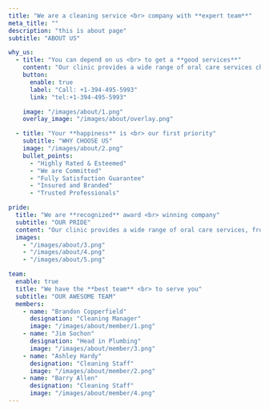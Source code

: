 ```yaml
---
title: "We are a cleaning service <br> company with **expert team**"
meta_title: ""
description: "this is about page"
subtitle: "ABOUT US"

why_us:
  - title: "You can depend on us <br> to get a **good services**"
    content: "Our clinic provides a wide range of oral care services checkup to fitting braces. We use only advanced technologies to keep your smile looking the best."
    button:
      enable: true
      label: "Call: +1-394-495-5993"
      link: "tel:+1-394-495-5993"

    image: "/images/about/1.png"
    overlay_image: "/images/about/overlay.png"

  - title: "Your **happiness** is <br> our first priority"
    subtitle: "WHY CHOOSE US"
    image: "/images/about/2.png"
    bullet_points:
      - "Highly Rated & Esteemed"
      - "We are Committed"
      - "Fully Satisfaction Guarantee"
      - "Insured and Branded"
      - "Trusted Professionals"

pride:
  title: "We are **recognized** award <br> winning company"
  subtitle: "OUR PRIDE"
  content: "Our clinic provides a wide range of oral care services, from checkups to fitting braces. We use only advanced technologies to keep your smile looking the best."
  images:
    - "/images/about/3.png"
    - "/images/about/4.png"
    - "/images/about/5.png"

team:
  enable: true
  title: "We have the **best team** <br> to serve you"
  subtitle: "OUR AWESOME TEAM"
  members:
    - name: "Brandon Copperfield"
      designation: "Cleaning Manager"
      image: "/images/about/member/1.png"
    - name: "Jim Sochon"
      designation: "Head in Plumbing"
      image: "/images/about/member/3.png"
    - name: "Ashley Hardy"
      designation: "Cleaning Staff"
      image: "/images/about/member/2.png"
    - name: "Barry Allen"
      designation: "Cleaning Staff"
      image: "/images/about/member/4.png"
---
```

